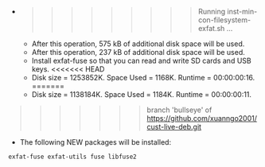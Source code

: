 * >>>>>>>>> Running inst-min-con-filesystem-exfat.sh ...
  * After this operation, 575 kB of additional disk space will be used.
  * After this operation, 237 kB of additional disk space will be used.
  * Install exfat-fuse so that you can read and write SD cards and USB keys.
<<<<<<< HEAD
  * Disk size = 1253852K. Space Used = 1168K. Runtime = 00:00:00:16.
=======
  * Disk size = 1138184K. Space Used = 1184K. Runtime = 00:00:00:11.
>>>>>>> branch 'bullseye' of https://github.com/xuanngo2001/cust-live-deb.git
  * The following NEW packages will be installed:
  ```bash
exfat-fuse exfat-utils fuse libfuse2
  ```
